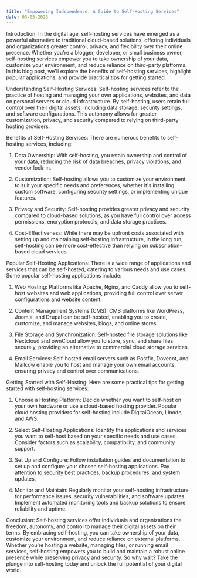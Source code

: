 ```yaml
---
title: "Empowering Independence: A Guide to Self-Hosting Services"
date: 03-05-2023
---
```


Introduction:
In the digital age, self-hosting services have emerged as a powerful alternative to traditional cloud-based solutions, offering individuals and organizations greater control, privacy, and flexibility over their online presence. Whether you're a blogger, developer, or small business owner, self-hosting services empower you to take ownership of your data, customize your environment, and reduce reliance on third-party platforms. In this blog post, we'll explore the benefits of self-hosting services, highlight popular applications, and provide practical tips for getting started.

Understanding Self-Hosting Services:
Self-hosting services refer to the practice of hosting and managing your own applications, websites, and data on personal servers or cloud infrastructure. By self-hosting, users retain full control over their digital assets, including data storage, security settings, and software configurations. This autonomy allows for greater customization, privacy, and security compared to relying on third-party hosting providers.

Benefits of Self-Hosting Services:
There are numerous benefits to self-hosting services, including:

1. Data Ownership: With self-hosting, you retain ownership and control of your data, reducing the risk of data breaches, privacy violations, and vendor lock-in.

2. Customization: Self-hosting allows you to customize your environment to suit your specific needs and preferences, whether it's installing custom software, configuring security settings, or implementing unique features.

3. Privacy and Security: Self-hosting provides greater privacy and security compared to cloud-based solutions, as you have full control over access permissions, encryption protocols, and data storage practices.

4. Cost-Effectiveness: While there may be upfront costs associated with setting up and maintaining self-hosting infrastructure, in the long run, self-hosting can be more cost-effective than relying on subscription-based cloud services.

Popular Self-Hosting Applications:
There is a wide range of applications and services that can be self-hosted, catering to various needs and use cases. Some popular self-hosting applications include:

1. Web Hosting: Platforms like Apache, Nginx, and Caddy allow you to self-host websites and web applications, providing full control over server configurations and website content.

2. Content Management Systems (CMS): CMS platforms like WordPress, Joomla, and Drupal can be self-hosted, enabling you to create, customize, and manage websites, blogs, and online stores.

3. File Storage and Synchronization: Self-hosted file storage solutions like Nextcloud and ownCloud allow you to store, sync, and share files securely, providing an alternative to commercial cloud storage services.

4. Email Services: Self-hosted email servers such as Postfix, Dovecot, and Mailcow enable you to host and manage your own email accounts, ensuring privacy and control over communications.

Getting Started with Self-Hosting:
Here are some practical tips for getting started with self-hosting services:

1. Choose a Hosting Platform: Decide whether you want to self-host on your own hardware or use a cloud-based hosting provider. Popular cloud hosting providers for self-hosting include DigitalOcean, Linode, and AWS.

2. Select Self-Hosting Applications: Identify the applications and services you want to self-host based on your specific needs and use cases. Consider factors such as scalability, compatibility, and community support.

3. Set Up and Configure: Follow installation guides and documentation to set up and configure your chosen self-hosting applications. Pay attention to security best practices, backup procedures, and system updates.

4. Monitor and Maintain: Regularly monitor your self-hosting infrastructure for performance issues, security vulnerabilities, and software updates. Implement automated monitoring tools and backup solutions to ensure reliability and uptime.

Conclusion:
Self-hosting services offer individuals and organizations the freedom, autonomy, and control to manage their digital assets on their terms. By embracing self-hosting, you can take ownership of your data, customize your environment, and reduce reliance on external platforms. Whether you're hosting a website, managing files, or running email services, self-hosting empowers you to build and maintain a robust online presence while preserving privacy and security. So why wait? Take the plunge into self-hosting today and unlock the full potential of your digital world.
